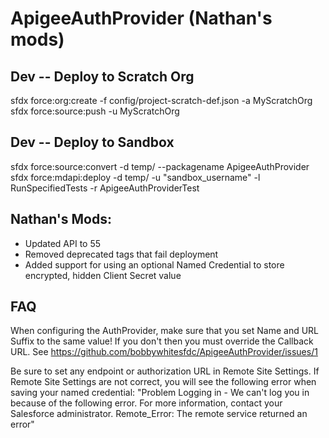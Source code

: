 # ApigeeAuthProvider (Nathan's mods)<br/>

## Dev -- Deploy to Scratch Org<br/> 

sfdx force:org:create -f config/project-scratch-def.json -a MyScratchOrg<br/>
sfdx force:source:push -u MyScratchOrg<br/>

## Dev -- Deploy to Sandbox<br/> 
sfdx force:source:convert -d temp/ --packagename ApigeeAuthProvider<br/>
sfdx force:mdapi:deploy -d temp/ -u "sandbox_username" -l RunSpecifiedTests -r ApigeeAuthProviderTest<br/>

## Nathan's Mods:
- Updated API to 55
- Removed deprecated tags that fail deployment
- Added support for using an optional Named Credential to store encrypted, hidden Client Secret value 

## FAQ
When configuring the AuthProvider, make sure that you set Name and URL Suffix to the same value!  If you don't then you must override the Callback URL.  See https://github.com/bobbywhitesfdc/ApigeeAuthProvider/issues/1


Be sure to set any endpoint or authorization URL in Remote Site Settings.  If Remote Site Settings are not correct, you will see the following error when saving your named credential: "Problem Logging in - We can't log you in because of the following error.  For more information, contact your Salesforce administrator.  Remote_Error: The remote service returned an error"
